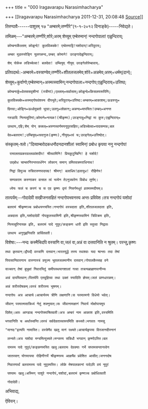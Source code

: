 +++
title = "000 Iragavarapu Narasimhacharya"

+++
[[Iragavarapu Narasimhacharya	2011-12-31, 20:08:48 [Source](https://groups.google.com/g/bvparishat/c/PAUs3qgbCxY)]]



तिरुप्पावै------पाशुरम् १७ "अम्बरमे;तण्णीरे"(१-१-२०१२ दिनाङ्के)-----निवेद्यते।

तमिळम्---"अम्बरमे;तण्णीरे;शोरे;अरम् शेय्युम् एम्बेरुमान्! नन्दगोपाला! एळुन्दिराय्;

     कोम्बनार्केल्लाम् कोळुन्दे! कुलविळक्के! एम्बेरुमाट्टि!यशोदाय्!अरिवुराय्;

     अम्बर मूडरुत्तोङ्गि युलगळन्द,उम्बर् कोमाने! उरङ्गादेळुन्दिराय्;

     शेम् पोर्कळ लडिच्चेल्वा! बलदेवा! उम्बियुम् नीयुम् उरङ्गेलोरेम्बावाय्.

प्रतिपदार्थः:-अम्बरमे=वस्त्राण्येव;तण्णीरे=शीतलजलमेव;शोरे=अन्नमेव;अरम्=धर्मम्(दानं);

    
शेय्युम्=कुर्वाणो;एम्बेरुमान्=अस्मत्स्वामिन्;नन्दगोपाला=नन्दगोप;एळुन्दिराय्=उत्तिष्ठ;

     कोम्बनार्कु=वेतससदृशीनां (स्त्रीणां);एल्लाम्=सर्वासाम्;कोळुन्दे=किसलयरूपिणि;

     कुलविळक्के=अस्मद्गोपवंशस्य दीपभूते;अरिवुराय्=उत्तिष्ठ:अम्बरम्=आकाशम्;ऊडरुत्तु=

     छित्त्वा;ओङ्गि=ऊर्ध्वमुन्नतो भूत्वा;उलगु=लोकान्;अळन्द=मापयितः!उम्बर्=अनन्त

     गरुडादि नित्यसूरिणां;कोमाने=नायक!(श्रीकृष्ण);उरङ्गादु=निद्रां मा कुरु;एळुन्दिराय्=

     उत्थाय,एहि;शेम् पोन् कळल्=अरुणस्वर्णमयनूपुरसहित;अडिच्चेल्वा=पादसम्पन्न;बल

     देव=बलराम!;उम्बियुम्=त्वदनुजः(कृष्णः),नीयुम्=त्वं च;उरङ्गेल्=उत्तिष्ठेत्।

संस्कृतम्-श्लो।"दिव्याम्बरोदकधनौदनदानशील! स्वामिन्! प्रबोध कृपया ननु नन्दगोप!

      रामालताप्रकरवल्लववंशदीप! श्रीस्वामिनि! प्रियकुटुम्बिनि! हे यशोदे!

      उद्बोध चाम्बरनिरन्तरवर्धनेन लोकान् समान् प्रमितवन्नमराधिनाथ!

      निद्रां विमुञ्च रुचिरारुणपादपद्म! श्रीमन्! बलाधिप!हलायुध! रौहिणेय!

      सम्पन्नराम करुणाकर वत्सल त्वं भव्येन तेऽनुजवरेण विबोध तूर्णम्।

      ध्येयः फलं च करणं च स एव कृष्णः वृत्तं निसर्गमधुरं व्रतमस्मदीयम्॥

तात्पर्यम्:--गोदादेवी सखीजनसहितं नन्दगोपभवनस्य अन्तः प्रविवेश।तत्र नन्दगोपं यशोदां

     बलरामं श्रीकृष्णञ्च प्रबोधयन्त्यस्ति।नन्दगोपं वस्त्रदाता इति,शीतलजलदाता इति,

     अन्नदाता इति,यशोदादेवीं गोपकुलस्वामिनी इति,श्रीकृष्णस्वामिनं त्रिविक्रम इति,

     नित्यसूरिनायक इति, बलरामं पादे नूपुर/कङ्कण धारी इति स्तुत्वा निद्रातः

     उत्थाय अनुगृह्णन्त्विति प्रार्थितवती।

विशेषाः:---नन्दः कस्मैचिदपि वस्त्राणि वा,जलं वा,अन्नं वा दत्तवानिति न श्रुतम्। परन्तु,कृष्णः

    तथा कृतवान्।द्रौपद्यै वस्त्राणि दत्तवान्।भारतयुद्धे तस्य रथाश्वाः यदा श्रान्ताः तदा तेषां

    पिपासानिवारणाय वारुणास्त्रं प्रयुज्य भूतलजलमानीय दत्तवान्।गोपालकैस्सह वने

    सञ्चरन् तेषां बुभुक्षां निवारयितुं समीपस्थयागशालां गत्वा तत्रत्यब्राह्मणपत्नीभ्यः

    अन्नं दापयितवान्।पितर्यपि एतदूहित्वा तथा उक्तं स्यादिति ज्ञेयम्।जलं प्राणधारकम्।

    अन्नं शरीरपोषकम्।वस्त्रं शरीरस्य भूषणम्।

    नन्दगोपः अत्र आचार्यः।आचार्यस्य त्रीणि लक्षणानि।स परमात्मनो विधेयो भवेत्।

    जीवान् परमात्मसान्निध्यं नेतुं शक्नुयात्।सः जीवानामज्ञानं निवार्य मोक्षोपायमुप

    दिशेत्।अतः आण्डाळ् नन्दगोपमाश्रितवती।अत्र अम्बरं नाम आकाश इति,वस्त्रमिति

    भगवानिति च अर्थास्सन्ति।वस्त्रं सर्वदेवतास्वरूपमिति कथ्यते।भगवतः नामसु

    "मानदः"इत्यपि नामास्ति। वस्त्रेणैव खलु मानं रक्ष्यते।आचार्यकृपया विरजानदीस्नानं

     लभ्यते।अत्र यशोदा मन्त्रमित्युच्यते।मन्त्रस्य सन्निधौ भगवान् कृष्णोऽस्ति।बल

     रामस्य पादे नूपुरं/कङ्कणमस्ति खलु।बलरामः देवक्याः गर्भे सप्तमसन्तानत्वेन

     जातस्सन् योगमायया रोहिणीगर्भे श्रीकृष्णस्य आज्ञयैव प्रवेशित आसीत्।जननदोष

     निवारणार्थं बलरामस्य पादे नूपुरमस्ति। लोके मेषपालकानां पादेऽपि वयं नूपुरं

     पश्यामः खलु।अस्मिन् पाशुरे नन्दगोपं,यशोदां,बलरामं कृष्णञ्च प्रबोधितवती

     गोदादेवी।

अभिवाद्य,

ऐवियन्।

                                   
                                   


